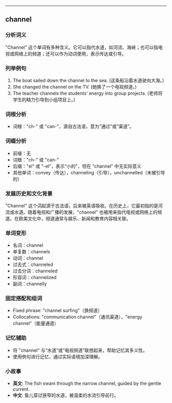 
---------------
## channel
### 分析词义
"Channel" 这个单词有多种含义。它可以指代水道，如河流、海峡；也可以指电视或网络上的频道；还可以作为动词使用，表示传达或引导。

### 列举例句
1. The boat sailed down the channel to the sea. (这条船沿着水道驶向大海。)
2. She changed the channel on the TV. (她换了一个电视频道。)
3. The teacher channels the students' energy into group projects. (老师将学生的精力引导到小组项目上。)

### 词根分析
- 词根："ch-" 或 "can-"，源自古法语，意为“通过”或“渠道”。

### 词缀分析
- 前缀：无
- 词根："ch-" 或 "can-"
- 后缀："el" 或 "-el"，表示“小的”，但在 "channel" 中无实际意义
- 其他单词：convey（传达），channeling（引导），unchannelled（未被引导的）

### 发展历史和文化背景
"Channel" 这个词起源于古法语，后来被英语吸收。在历史上，它最初指的是河流或水道。随着电视和广播的发展，"channel" 也被用来指代电视或网络上的频道。在欧美文化中，频道通常与娱乐、新闻和教育内容相关联。

### 单词变形
- 名词：channel
- 单复数：channels
- 动词：channel
- 过去式：channeled
- 过去分词：channeled
- 形容词：channelized
- 副词：channelly

### 固定搭配和组词
- Fixed phrase: "channel surfing"（换频道）
- Collocations: "communication channel"（通讯渠道），"energy channel"（能量通道）

### 记忆辅助
- 将 "channel" 与“水道”或“电视频道”联想起来，帮助记忆其多义性。
- 使用例句进行记忆，通过实际语境加深理解。

### 小故事
- **英文**: The fish swam through the narrow channel, guided by the gentle current.
- **中文**: 鱼儿穿过狭窄的水道，被温柔的水流引导前行。

